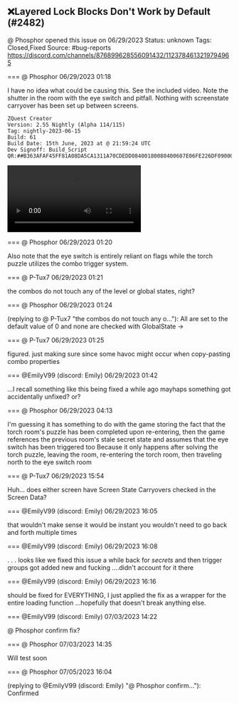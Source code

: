 ## ❌Layered Lock Blocks Don't Work by Default (#2482)
@ Phosphor opened this issue on 06/29/2023
Status: unknown
Tags: Closed,Fixed
Source: #bug-reports https://discord.com/channels/876899628556091432/1123784613219794965


=== @ Phosphor 06/29/2023 01:18

I have no idea what could be causing this. See the included video. Note the shutter in the room with the eye switch and pitfall. Nothing with screenstate carryover has been set up between screens. 
```
ZQuest Creator
Version: 2.55 Nightly (Alpha 114/115)
Tag: nightly-2023-06-15
Build: 61
Build Date: 15th June, 2023 at @ 21:59:24 UTC
Dev Signoff: Build_Script
QR:##B363AFAF45FF81A08DA5CA1311A70CDEDD08400180080400607E06FE226DF0900043020400BF8201128E5864000000000000D01A00000000000000000000000000000000000000000000000000000000098083E61F080000000000000000000000000000##
```
![image](https://cdn.discordapp.com/attachments/1123784613219794965/1123784613874122862/2023-06-28_21-14-32.mp4?ex=65e915fa&is=65d6a0fa&hm=355bc554c236ea56b0072c781921dad4a82df2b600c4992c9f31eea3b6d74fe3&)

=== @ Phosphor 06/29/2023 01:20

Also note that the eye switch is entirely reliant on flags while the torch puzzle utilizes the combo trigger system.

=== @ P-Tux7 06/29/2023 01:21

the combos do not touch any of the level or global states, right?

=== @ Phosphor 06/29/2023 01:24

(replying to @ P-Tux7 "the combos do not touch any o…"): All are set to the default value of 0
and none are checked with GlobalState ->

=== @ P-Tux7 06/29/2023 01:25

figured. just making sure
since some havoc might occur when copy-pasting combo properties

=== @EmilyV99 (discord: Emily) 06/29/2023 01:42

...I recall something like this being fixed a while ago
mayhaps something got accidentally unfixed? or?

=== @ Phosphor 06/29/2023 04:13

I'm guessing it has something to do with the game storing the fact that the torch room's puzzle has been completed upon re-entering, then the game references the previous room's stale secret state and assumes that the eye switch has been triggered too
Because it only happens after solving the torch puzzle, leaving the room, re-entering the torch room, then traveling north to the eye switch room

=== @ P-Tux7 06/29/2023 15:54

Huh... does either screen have Screen State Carryovers checked in the Screen Data?

=== @EmilyV99 (discord: Emily) 06/29/2023 16:05

that wouldn't make sense
it would be instant
you wouldn't need to go back and forth multiple times

=== @EmilyV99 (discord: Emily) 06/29/2023 16:08

. . .
looks like we fixed this issue a while back for *secrets*
and then trigger groups got added new
and fucking
....didn't account for it there

=== @EmilyV99 (discord: Emily) 06/29/2023 16:16

should be fixed for EVERYTHING, I just applied the fix as a wrapper for the entire loading function
...hopefully that doesn't break anything else.

=== @EmilyV99 (discord: Emily) 07/03/2023 14:22

@ Phosphor confirm fix?

=== @ Phosphor 07/03/2023 14:35

Will test soon

=== @ Phosphor 07/05/2023 16:04

(replying to @EmilyV99 (discord: Emily) "@ Phosphor confirm…"): Confirmed
